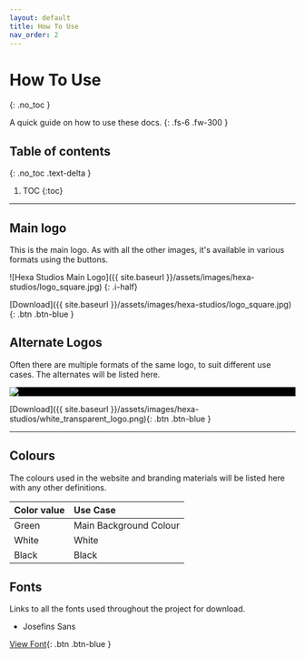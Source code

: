 ```yaml
---
layout: default
title: How To Use
nav_order: 2
---
```


# How To Use
{: .no_toc }

A quick guide on how to use these docs.
{: .fs-6 .fw-300 }

## Table of contents

{: .no_toc .text-delta }

1. TOC
{:toc}

---

## Main logo

This is the main logo. As with all the other images, it's available in various formats using the buttons.

![Hexa Studios Main Logo]({{ site.baseurl }}/assets/images/hexa-studios/logo_square.jpg)
{: .i-half}


[Download]({{ site.baseurl }}/assets/images/hexa-studios/logo_square.jpg){: .btn .btn-blue }

## Alternate Logos

Often there are multiple formats of the same logo, to suit different use cases. The alternates will be listed here.

<div class="v-align-middle" style="background-color:black" >
	<img class="i-half" src="{{ site.baseurl }}/assets/images/hexa-studios/white_transparent_logo.png">
</div>

[Download]({{ site.baseurl }}/assets/images/hexa-studios/white_transparent_logo.png){: .btn .btn-blue }

---

## Colours

The colours used in the website and branding materials will be listed here with any other definitions.

| Color value    | Use Case  | 
|:---------------|:---------------------|
| <span class="d-inline-block p-2 mr-1 v-align-middle" style="background-color:#498a47" ></span> Green | Main Background Colour |
| <span class="d-inline-block p-2 mr-1 v-align-middle" style="background-color:white" ></span> White | White |
| <span class="d-inline-block p-2 mr-1 v-align-middle" style="background-color:black" ></span> Black | Black |


## Fonts

Links to all the fonts used throughout the project for download.

* Josefins Sans

[View Font](https://fonts.google.com/specimen/Josefin+Sans){: .btn .btn-blue }
